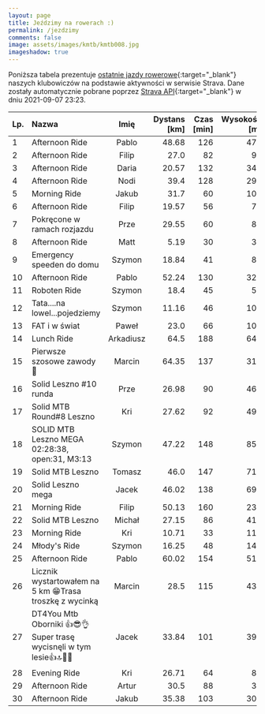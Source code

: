 ```yaml
---
layout: page
title: Jeździmy na rowerach :)
permalink: /jezdzimy
comments: false
image: assets/images/kmtb/kmtb008.jpg
imageshadow: true
---
```


Poniższa tabela prezentuje [ostatnie jazdy rowerowe](https://www.strava.com/clubs/336381){:target="_blank"} naszych klubowiczów na podstawie aktywności w serwisie Strava. Dane zostały automatycznie pobrane poprzez [Strava API](https://developers.strava.com/docs/reference/#api-Clubs-getClubActivitiesById){:target="_blank"} w dniu 2021-09-07 23:23.

Lp. | Nazwa | Imię | Dystans [km] | Czas [min] | Wysokość [m]
:--- | :--- | :---: | ---: | ---: | ---:
1|Afternoon Ride|Pablo|48.68|126|472
2|Afternoon Ride|Filip|27.0|82|96
3|Afternoon Ride|Daria|20.57|132|341
4|Afternoon Ride|Nodi|39.4|128|291
5|Morning Ride|Jakub|31.7|60|104
6|Afternoon Ride|Filip|19.57|56|70
7|Pokręcone w ramach rozjazdu|Prze|29.55|60|85
8|Afternoon Ride|Matt|5.19|30|32
9|Emergency speeden do domu|Szymon|18.84|41|82
10|Afternoon Ride|Pablo|52.24|130|320
11|Roboten Ride|Szymon|18.4|45|54
12|Tata....na lowel...pojedziemy|Szymon|11.16|46|107
13|FAT i w świat|Paweł|23.0|66|103
14|Lunch Ride|Arkadiusz|64.5|188|642
15|Pierwsze szosowe zawody 🚴|Marcin|64.35|137|317
16|Solid Leszno #10 runda|Prze|26.98|90|464
17|Solid MTB Round#8 Leszno |Kri|27.62|92|497
18|SOLID MTB Leszno MEGA 02:28:38, open:31, M3:13|Szymon|47.22|148|856
19|Solid MTB Leszno|Tomasz|46.0|147|712
20|Solid Leszno mega|Jacek|46.02|138|693
21|Morning Ride|Filip|50.13|160|230
22|Solid MTB Leszno|Michał|27.15|86|414
23|Morning Ride|Kri|10.71|33|113
24|Młody's Ride|Szymon|16.25|48|149
25|Afternoon Ride|Pablo|60.02|154|511
26|Licznik wystartowałem na 5 km 😁Trasa troszkę z wycinką|Marcin|28.5|115|439
27|DT4You Mtb Oborniki 👍😎👌Super trasę wycisnęli w tym lesie👍🔝🚴‍♂️|Jacek|33.84|101|397
28|Evening Ride|Kri|26.71|64|84
29|Afternoon Ride|Artur|30.5|88|37
30|Afternoon Ride|Jakub|35.38|103|307
